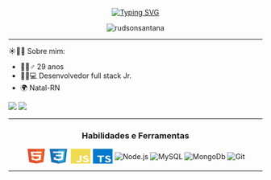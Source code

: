 <div align="center"> 

[![Typing SVG](https://readme-typing-svg.herokuapp.com?font=Fira+Code&pause=1000&color=123352&background=FFFFFF00&multiline=true&width=435&height=60&lines=Oi%2C+meu+nome+%C3%A9+Rudson+Santana;Boas+vindas+ao+meu+Github)](https://git.io/typing-svg)

</div>

<div align="center"> 
<!-- <img src="https://github-readme-stats.vercel.app/api/top-langs?username=rudsonsantana&show_icons=true&locale=pt-br&layout=compact&theme=tokyonight" alt="rudsonsantana" width="400"/> -->
<img src="https://github-readme-stats.vercel.app/api?username=rudsonsantana&show_icons=true&locale=pt-br&theme=tokyonight" alt="rudsonsantana" width="400"/>
</div>

---

☀🌵🌊 Sobre mim:

- 🙎🏽♂️ 29 anos
- 👨🏽💻 Desenvolvedor full stack Jr.
- 🌍 Natal-RN

<a href="https://www.linkedin.com/in/rudson-santana/"><img src="https://img.shields.io/badge/-LinkedIn-%230077B5?style=for-the-badge&logo=linkedin&logoColor=white" target="_blank"></a>    <a href = "mailto:rudsonsanttana@gmail.com"><img src="https://img.shields.io/badge/-Gmail-%23333?style=for-the-badge&logo=gmail&logoColor=white" target="_blank"></a>

----

<h3 align="center"><b>Habilidades e Ferramentas</b></h3>


<div style="display: inline_block" align="center">

<img align="center"  alt="HTML" height="30" width="40" src="https://raw.githubusercontent.com/devicons/devicon/master/icons/html5/html5-original.svg">
<img align="center"  alt="CSS" height="30" width="40" src="https://raw.githubusercontent.com/devicons/devicon/master/icons/css3/css3-original.svg">  
<img align="center"  alt="JavaScript" height="30" width="40" src="https://raw.githubusercontent.com/devicons/devicon/master/icons/javascript/javascript-plain.svg">
<img align="center"  alt="TypeScript" height="30" width="40" src="https://raw.githubusercontent.com/devicons/devicon/1119b9f84c0290e0f0b38982099a2bd027a48bf1/icons/typescript/typescript-original.svg">
<img align="center" alt="Node.js" height="35" width="45" src="https://cdn.jsdelivr.net/gh/devicons/devicon/icons/nodejs/nodejs-original.svg"/>
<img align="center" alt="MySQL" height="30" width="40" src="https://cdn.jsdelivr.net/gh/devicons/devicon/icons/mysql/mysql-original.svg"/>
<img align="center" alt="MongoDb" height="35" width="45" src="https://cdn.jsdelivr.net/gh/devicons/devicon/icons/mongodb/mongodb-original.svg"/>
<img align="center" alt="Git" height="30" width="40" src="https://cdn.jsdelivr.net/gh/devicons/devicon/icons/git/git-original.svg"/>

</div>

---

<!-- ![Snake animation](https://github.com/RudsonSantana/RudsonSantana/blob/output/github-contribution-grid-snake.svg) -->

